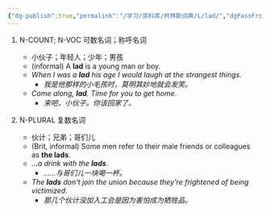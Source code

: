 ```yaml
---
{"dg-publish":true,"permalink":"/学习/资料库/柯林斯词典/L/lad/","dgPassFrontmatter":true}
---
```


1. N-COUNT; N-VOC 可数名词；称呼名词
	- 小伙子；年轻人；少年；男孩
	- (informal) A **lad** is a young man or boy.
	- *When I was a **lad** his age I would laugh at the strangest things.*
		- *我是他那样的小毛孩时，莫明其妙地就会发笑。*
	- *Come along, **lad**. Time for you to get home.*
		- *来吧，小伙子。你该回家了。*

2. N-PLURAL 复数名词
	- 伙计；兄弟；哥们儿
	- (Brit, informal) Some men refer to their male friends or colleagues as **the lads**.
	- *...a drink with the **lads**.*
		- *……与哥们儿一块喝一杯。*
	- *The **lads** don't join the union because they're frightened of being victimized.*
		- *那几个伙计没加入工会是因为害怕成为牺牲品。*